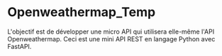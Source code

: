 # Openweathermap_Temp
L'objectif est de développer une micro API qui utilisera elle-même l'API Openweathermap. Ceci est une mini API REST en langage Python avec FastAPI.
